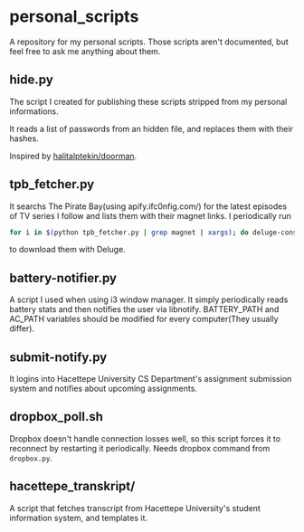 personal_scripts
================

A repository for my personal scripts. Those scripts aren't documented, but feel free to ask me anything about them.

hide.py
-------

The script I created for publishing these scripts stripped from my personal informations.

It reads a list of passwords from an hidden file, and replaces them with their hashes.

Inspired by [halitalptekin/doorman](https://github.com/halitalptekin/doorman/).


tpb_fetcher.py
--------------

It searchs The Pirate Bay(using apify.ifc0nfig.com/) for the latest episodes of TV series I follow
and lists them with their magnet links. I periodically run
```bash
for i in $(python tpb_fetcher.py | grep magnet | xargs); do deluge-console add $i; done
```
to download them with Deluge.

battery-notifier.py
-------------------

A script I used when using i3 window manager. It simply periodically reads battery stats and then notifies the user
via libnotify. BATTERY_PATH and AC_PATH variables should be modified for every computer(They usually differ). 

submit-notify.py
----------------

It logins into Hacettepe University CS Department's assignment submission system and notifies about upcoming assignments.

dropbox_poll.sh
---------------

Dropbox doesn't handle connection losses well, so this script forces it to reconnect by restarting it periodically. Needs dropbox command from `dropbox.py`.

hacettepe_transkript/
---------------------

A script that fetches transcript from Hacettepe University's student information system, and templates it. 
